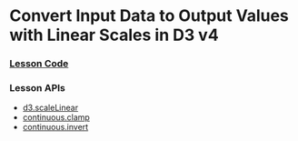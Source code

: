 # Convert Input Data to Output Values with Linear Scales in D3 v4

### [Lesson Code](https://embed.plnkr.co/github/bclinkinbeard/egghead-d3v4/02-linear-scales?show=src%2Fapp.js,preview)

### Lesson APIs
- [d3.scaleLinear](https://github.com/d3/d3-scale/blob/master/README.md#scaleLinear)
- [continuous.clamp](https://github.com/d3/d3-scale/blob/master/README.md#continuous_clamp)
- [continuous.invert](https://github.com/d3/d3-scale/blob/master/README.md#continuous_invert)
